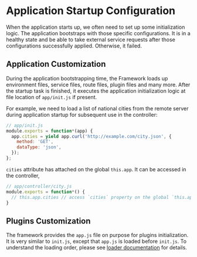 # Application Startup Configuration

When the application starts up, we often need to set up some initialization logic. The application bootstraps with those specific configurations. It is in a healthy state and be able to take external service requests after those configurations successfully applied. Otherwise, it failed.

## Application Customization

During the application bootstrapping time, the Framework loads up environment files, service files, route files, plugin files and many more. After the startup task is finished, it executes the application initialization logic at file location of `app/init.js` if present.

For example, we need to load a list of national cities from the remote server during application startup for subsequent use in the controller:

```js
// app/init.js
module.exports = function*(app) {
  app.cities = yield app.curl('http://example.com/city.json', {
    method: 'GET',
    dataType: 'json',
  });
};
```

`cities` attribute has attached on the global `this.app`. It can be accessed in the controller,

```js
// app/controller/city.js
module.exports = function*() {
  // this.app.cities // access `cities` property on the global `this.app`
}
```

## Plugins Customization

The framework provides the `app.js` file on purpose for plugins initialization. It is very similar to `init.js`, except that `app.js` is loaded before `init.js`. To understand the loading order, please see [loader documentation](../advanced/loader.md) for details.